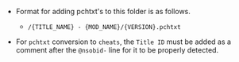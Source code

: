 - Format for adding pchtxt's to this folder is as follows.

    - `/{TITLE_NAME} - {MOD_NAME}/{VERSION}.pchtxt`

- For `pchtxt` conversion to `cheats`, the `Title ID` must be added as a comment after the `@nsobid-` line for it to be properly detected.
